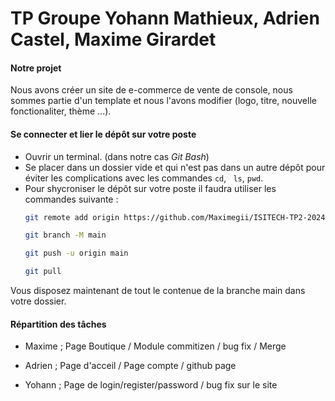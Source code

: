# TP Groupe Yohann Mathieux, Adrien Castel, Maxime Girardet

#### Notre projet

Nous avons créer un site de e-commerce de vente de console, nous sommes partie d'un template et nous l'avons modifier (logo, titre, nouvelle fonctionaliter, thème ...).

#### Se connecter et lier le dépôt sur votre poste

* Ouvrir un terminal. (dans notre cas _Git Bash_)
* Se placer dans un dossier vide et qui n'est pas dans un autre dépôt pour éviter les complications avec les commandes ```cd```,  ``` ls```,   ```pwd```.
* Pour shycroniser le dépôt sur votre poste il faudra utiliser les commandes suivante :
    ```sh
    git remote add origin https://github.com/Maximegii/ISITECH-TP2-2024.github.io

    git branch -M main

    git push -u origin main

    git pull
    ```
Vous disposez maintenant de tout le contenue de la branche main dans votre dossier.

#### Répartition des tâches

* Maxime ; Page Boutique / Module commitizen / bug fix / Merge 

* Adrien ; Page d'acceil / Page compte / github page

* Yohann ; Page de login/register/password / bug fix sur le site

